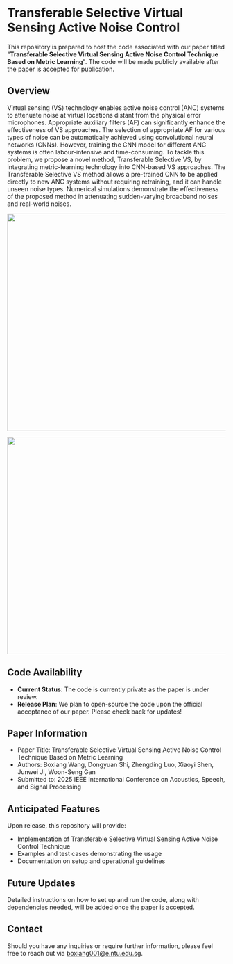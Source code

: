 # Transferable Selective Virtual Sensing Active Noise Control

This repository is prepared to host the code associated with our paper titled "**Transferable Selective Virtual Sensing Active Noise Control Technique Based on Metric Learning**". The code will be made publicly available after the paper is accepted for publication.

## Overview

Virtual sensing (VS) technology enables active noise control (ANC) systems to attenuate noise at virtual locations distant from the physical error microphones. Appropriate auxiliary filters (AF) can significantly enhance the effectiveness of VS approaches. The selection of appropriate AF for various types of noise can be automatically achieved using convolutional neural networks (CNNs). However, training the CNN model for different ANC systems is often labour-intensive and time-consuming. To tackle this problem, we propose a novel method, Transferable Selective VS, by integrating metric-learning technology into CNN-based VS approaches. The Transferable Selective VS method allows a pre-trained CNN to be applied directly to new ANC systems without requiring retraining, and it can handle unseen noise types. Numerical simulations demonstrate the effectiveness of the proposed method in attenuating sudden-varying broadband noises and real-world noises.

<p align="center">
  <img src=control.png alt="" width="600" height="500">
</p>
<p align="center">
</p>
<p align="center">
  <img src=combine.png alt="" width="600" height="500">
</p>
<p align="center">
</p>



## Code Availability

- **Current Status**: The code is currently private as the paper is under review.
- **Release Plan**: We plan to open-source the code upon the official acceptance of our paper. Please check back for updates!

## Paper Information

- Paper Title: Transferable Selective Virtual Sensing Active Noise Control Technique Based on Metric Learning
- Authors: Boxiang Wang, Dongyuan Shi, Zhengding Luo, Xiaoyi Shen, Junwei Ji, Woon-Seng Gan
- Submitted to: 2025 IEEE International Conference on Acoustics, Speech, and Signal Processing

## Anticipated Features

Upon release, this repository will provide:
- Implementation of Transferable Selective Virtual Sensing Active Noise Control Technique
- Examples and test cases demonstrating the usage
- Documentation on setup and operational guidelines

## Future Updates

Detailed instructions on how to set up and run the code, along with dependencies needed, will be added once the paper is accepted.

## Contact

Should you have any inquiries or require further information, please feel free to reach out via boxiang001@e.ntu.edu.sg.
